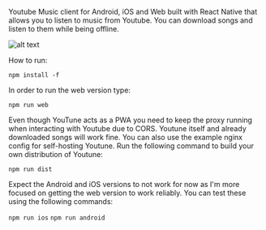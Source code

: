 Youtube Music client for Android, iOS and Web built with React Native that allows you to listen to music from Youtube. You can download songs and listen to them while being offline.

![alt text](youtune.jpg)

How to run:

`npm install -f`

In order to run the web version type:

`npm run web`

Even though YouTune acts as a PWA you need to keep the proxy running when interacting with Youtube due to CORS. Youtune itself and already downloaded songs will work fine. You can also use the example nginx config for self-hosting Youtune. Run the following command to build your own distribution of Youtune:

`npm run dist`

Expect the Android and iOS versions to not work for now as I'm more focused on getting the web version to work reliably. You can test these using the following commands:

`npm run ios`
`npm run android`